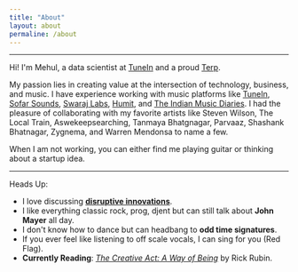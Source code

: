 ```yaml
---
title: "About"
layout: about
permaline: /about
---
```

***

Hi! I'm Mehul, a data scientist at [TuneIn](https://tunein.com) and a proud [Terp](https://umd.edu).

My passion lies in creating value at the intersection of technology, business, and music. I have experience working with music platforms like [TuneIn](https://tunein.com), [Sofar Sounds](https://www.sofarsounds.com), [Swaraj Labs](https://www.swaraj.art), [Humit](https://www.humit.app), and [The Indian Music Diaries](https://theindianmusicdiaries.com). I had the pleasure of collaborating with my favorite artists like Steven Wilson, The Local Train, Aswekeepsearching, Tanmaya Bhatgnagar, Parvaaz, Shashank Bhatnagar, Zygnema, and Warren Mendonsa to name a few. 

When I am not working, you can either find me playing guitar or thinking about a startup idea.

***

Heads Up:
- I love discussing [__disruptive innovations__](https://hbr.org/2015/12/what-is-disruptive-innovation).
- I like everything classic rock, prog, djent but can still talk about __John Mayer__ all day.
- I don't know how to dance but can headbang to __odd time signatures__.
- If you ever feel like listening to off scale vocals, I can sing for you (Red Flag).
- __Currently Reading__: _[The Creative Act: A Way of Being](https://www.goodreads.com/book/show/60965426-the-creative-act)_ by Rick Rubin.


